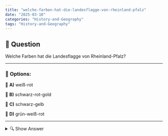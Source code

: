 ```yaml
---
title: "welche-farben-hat-die-landesflagge-von-rheinland-pfalz"
date: "2025-03-10"
categories: "History-and-Geography"
tags: "History-and-Geography"
---
```


## 📌 **Question**

Welche Farben hat die Landesflagge von Rheinland-Pfalz?



---

### 📝 **Options:**

🔘 **A)** weiß-rot

🔘 **B)** schwarz-rot-gold

🔘 **C)** schwarz-gelb

🔘 **D)** grün-weiß-rot

---

<details>
  <summary>🔍 Show Answer</summary>

  <p>
💡  <b>Correct Answer:</b>  b
  </p>
  <p>
    📖<b>Explanation:</b>
    Rheinland-Pfalz ist ein Bundesland im Westen Deutschlands, das 1946 nach dem Zweiten Weltkrieg gegründet wurde. Die Landesflagge symbolisiert die Identität und Geschichte der Region. Farben in Flaggen stehen oft für bestimmte Werte und Traditionen. Das Wissen um die korrekten Farben der Landesflagge ist wichtig für das Verständnis regionaler Symbole und deren Bedeutung. Diese Frage prüft das Wissen über die offiziellen Farbkombinationen der Flagge von Rheinland-Pfalz.
  </p>
</details>
